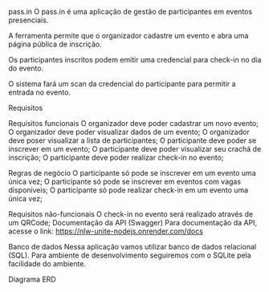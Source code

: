 pass.in
O pass.in é uma aplicação de gestão de participantes em eventos presenciais.

A ferramenta permite que o organizador cadastre um evento e abra uma página pública de inscrição.

Os participantes inscritos podem emitir uma credencial para check-in no dia do evento.

O sistema fará um scan da credencial do participante para permitir a entrada no evento.

Requisitos

Requisitos funcionais
 O organizador deve poder cadastrar um novo evento;
 O organizador deve poder visualizar dados de um evento;
 O organizador deve poser visualizar a lista de participantes;
 O participante deve poder se inscrever em um evento;
 O participante deve poder visualizar seu crachá de inscrição;
 O participante deve poder realizar check-in no evento;

Regras de negócio
 O participante só pode se inscrever em um evento uma única vez;
 O participante só pode se inscrever em eventos com vagas disponíveis;
 O participante só pode realizar check-in em um evento uma única vez;

Requisitos não-funcionais
 O check-in no evento será realizado através de um QRCode;
Documentação da API (Swagger)
Para documentação da API, acesse o link: https://nlw-unite-nodejs.onrender.com/docs

Banco de dados
Nessa aplicação vamos utilizar banco de dados relacional (SQL). Para ambiente de desenvolvimento seguiremos com o SQLite pela facilidade do ambiente.

Diagrama ERD